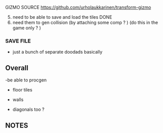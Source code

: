  
    

GIZMO SOURCE 
https://github.com/urholaukkarinen/transform-gizmo



  
5. need to be able to save and load the tiles     DONE  
6. need them to gen collision (by attaching some comp ? ) (do this in the game only ? )

 





### SAVE FILE  
- just a bunch of separate doodads basically 


## Overall 

-be able to procgen

- floor tiles

- walls 

- diagonals too ?



## NOTES 
 


